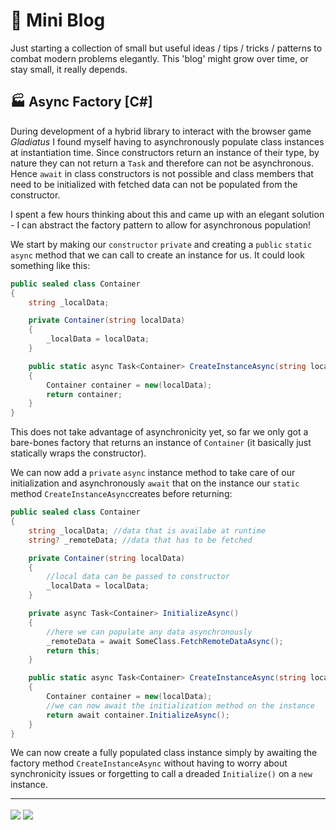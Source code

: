 # 📝 Mini Blog

Just starting a collection of small but useful ideas / tips / tricks / patterns to combat modern problems elegantly. This 'blog' might grow over time, or stay small, it really depends.

## 🏭 Async Factory [C#]

During development of a hybrid library to interact with the browser game *Gladiatus* I found myself having to asynchronously populate class instances at instantiation time. Since constructors return an instance of their type, by nature they can not return a `Task` and therefore can not be asynchronous. Hence `await` in class constructors is not possible and class members that need to be initialized with fetched data can not be populated from the constructor.

I spent a few hours thinking about this and came up with an elegant solution - I can abstract the factory pattern to allow for asynchronous population!

We start by making our `constructor` `private` and creating a `public` `static` `async` method that we can call to create an instance for us. It could look something like this:

```C#
public sealed class Container
{
    string _localData;

    private Container(string localData)
    {
        _localData = localData;
    }

    public static async Task<Container> CreateInstanceAsync(string localData)
    {
        Container container = new(localData);
        return container;
    }
}
```

This does not take advantage of asynchronicity yet, so far we only got a bare-bones factory that returns an instance of `Container` (it basically just statically wraps the constructor).

We can now add a `private` `async` instance method to take care of our initialization and asynchronously `await` that on the instance our `static` method `CreateInstanceAsync`creates before returning:

```C#
public sealed class Container
{
    string _localData; //data that is availabe at runtime
    string? _remoteData; //data that has to be fetched

    private Container(string localData)
    {
        //local data can be passed to constructor
        _localData = localData;
    }

    private async Task<Container> InitializeAsync()
    {
        //here we can populate any data asynchronously
        _remoteData = await SomeClass.FetchRemoteDataAsync();
        return this;
    }

    public static async Task<Container> CreateInstanceAsync(string localData)
    {
        Container container = new(localData);
        //we can now await the initialization method on the instance
        return await container.InitializeAsync();
    }
}
```

We can now create a fully populated class instance simply by awaiting the factory method `CreateInstanceAsync` without having to worry about synchronicity issues or forgetting to call a dreaded `Initialize()` on a `new` instance.
____________________


<img align="center" src="https://github-readme-stats.vercel.app/api?username=0tii&show_icons=true&theme=tokyonight" />
</a>
<a href="https://github.com/0tii">
  <img align="center" src="https://github-readme-stats.vercel.app/api/top-langs/?username=0tii&layout=compact" />
</a>
